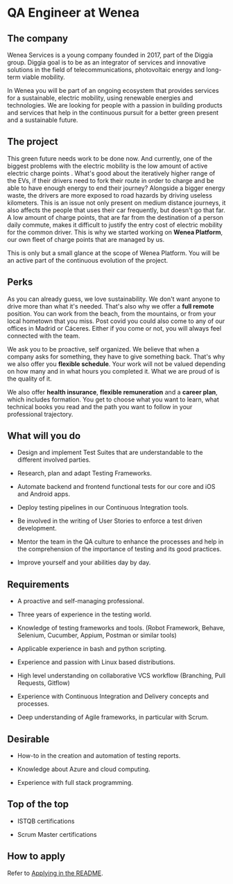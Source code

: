 # QA Engineer at Wenea

## The company

Wenea Services is a young company founded in 2017, part of the
Diggia group. Diggia goal is to be as an integrator of services 
and innovative solutions in the field of telecommunications, 
photovoltaic energy and long-term viable mobility.

In Wenea you will be part of an ongoing ecosystem that provides
services for a sustainable, electric mobility,
using renewable energies and technologies.
We are looking for people with a passion in building products and services
that help in the continuous pursuit for a better green present and a 
sustainable future.

## The project

This green future needs work to be done now. And currently, one of
the biggest problems with the electric mobility is the low amount of
active electric charge points . What's good about the iteratively
higher range of the EVs, if their drivers need to fork their route in
order to charge and be able to have enough energy to end their
journey? Alongside a bigger energy waste, the drivers are more
exposed to road hazards by driving useless kilometers. This is an
issue not only present on medium distance journeys, it also affects
the people that uses their car frequently, but doesn't go that far. A
low amount of charge points, that are far from the destination of a
person daily commute, makes it difficult to justify the entry cost of
electric mobility for the common driver. This is why we started
working on **Wenea Platform**, our own fleet of charge
points that are managed by us.

This is only but a small glance at the scope of Wenea Platform.
You will be an active part of the continuous evolution of the
project.

## Perks

As you can already guess, we love sustainability. We don't want
anyone to drive more than what it's needed. That's also why we offer
a **full remote** position. You can work from the beach, from the mountains, 
or from your local hometown that you miss. Post covid you could also come to
any of our offices in Madrid or Cáceres. Either if you come or not, you will
always feel connected with the team.

We ask you to be proactive, self organized. We believe that when a
company asks for something, they have to give something back. That's
why we also offer you **flexible schedule**. Your work
will not be valued depending on how many and in what hours you
completed it. What we are proud of is the quality of it.

We also offer **health insurance**, **flexible
remuneration** and a **career plan**, which
includes formation. You get to choose what you want to learn, what
technical books you read and the path you want to follow in your
professional trajectory.

## What will you do

- Design and implement Test Suites that are understandable to
   the different involved parties.

- Research, plan and adapt Testing Frameworks.

- Automate backend and frontend functional tests for our core
   and iOS and Android apps.

- Deploy testing pipelines in our Continuous Integration tools.

- Be involved in the writing of User Stories to enforce a test
   driven development.

- Mentor the team in the QA culture to enhance the processes
   and help in the comprehension of the importance of testing and its
   good practices.

- Improve yourself and your abilities day by day.

## Requirements

- A proactive and self-managing professional.

- Three years of experience in the testing world.

- Knowledge of testing frameworks and tools. (Robot Framework,
   Behave, Selenium, Cucumber, Appium, Postman or similar tools)

- Applicable experience in bash and python scripting.

- Experience and passion with Linux based distributions.

- High level understanding on collaborative VCS workflow
   (Branching, Pull Requests, Gitflow)

- Experience with Continuous Integration and Delivery concepts
   and processes.

- Deep understanding of Agile frameworks, in particular with
   Scrum.

## Desirable

- How-to in the creation and automation of testing reports.

- Knowledge about Azure and cloud computing.

- Experience with full stack programming.

## Top of the top

- ISTQB certifications

- Scrum Master certifications

## How to apply

Refer to [Applying in the README](README.md#Applying).
